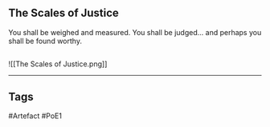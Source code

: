 ## The Scales of Justice
You shall be weighed and measured. You shall be judged...
and perhaps you shall be found worthy.
##
![[The Scales of Justice.png]]

---
## Tags
#Artefact
#PoE1